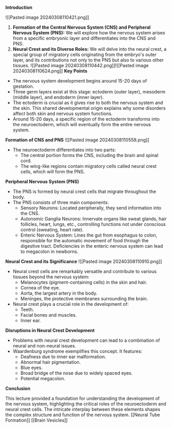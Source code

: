 **Introduction**

![[Pasted image 20240308110421.png]]
1. **Formation of the Central Nervous System (CNS) and Peripheral Nervous System (PNS):** We will explore how the nervous system arises from a specific embryonic layer and differentiates into the CNS and PNS.
2. **Neural Crest and its Diverse Roles:** We will delve into the neural crest, a special group of migratory cells originating from the embryo's outer layer, and its contributions not only to the PNS but also to various other tissues.
![[Pasted image 20240308110442.png]]![[Pasted image 20240308110624.png]]
**Key Points**

- The nervous system development begins around 15-20 days of gestation.
- Three germ layers exist at this stage: ectoderm (outer layer), mesoderm (middle layer), and endoderm (inner layer).
- The ectoderm is crucial as it gives rise to both the nervous system and the skin. This shared developmental origin explains why some disorders affect both skin and nervous system functions.
- Around 15-20 days, a specific region of the ectoderm transforms into the neuroectoderm, which will eventually form the entire nervous system.

**Formation of CNS and PNS**
![[Pasted image 20240308110558.png]]
- The neuroectoderm differentiates into two parts:
    - The central portion forms the CNS, including the brain and spinal cord.
    - The wing-like regions contain migratory cells called neural crest cells, which will form the PNS.

**Peripheral Nervous System (PNS)**

- The PNS is formed by neural crest cells that migrate throughout the body.
- The PNS consists of three main components:
    - Sensory Neurons: Located peripherally, they send information into the CNS.
    - Autonomic Ganglia Neurons: Innervate organs like sweat glands, hair follicles, heart, lungs, etc., controlling functions not under conscious control (sweating, heart rate).
    - Enteric Nervous System: Lines the gut from esophagus to colon, responsible for the automatic movement of food through the digestive tract. Deficiencies in the enteric nervous system can lead to megacolon in newborns.

**Neural Crest and its Significance**
![[Pasted image 20240308110910.png]]
- Neural crest cells are remarkably versatile and contribute to various tissues beyond the nervous system:
    - Melanocytes (pigment-containing cells) in the skin and hair.
    - Cornea of the eye.
    - Aorta, the largest artery in the body.
    - Meninges, the protective membranes surrounding the brain.
- Neural crest plays a crucial role in the development of:
    - Teeth.
    - Facial bones and muscles.
    - Inner ear.

**Disruptions in Neural Crest Development**

- Problems with neural crest development can lead to a combination of neural and non-neural issues.
- Waardenburg syndrome exemplifies this concept. It features:
    - Deafness due to inner ear malformation.
    - Abnormal hair pigmentation.
    - Blue eyes.
    - Broad bridge of the nose due to widely spaced eyes.
    - Potential megacolon.

**Conclusion**

This lecture provided a foundation for understanding the development of the nervous system, highlighting the critical roles of the neuroectoderm and neural crest cells. The intricate interplay between these elements shapes the complex structure and function of the nervous system.
[[Neural Tube Formation]]
[[Brain Vesicles]]